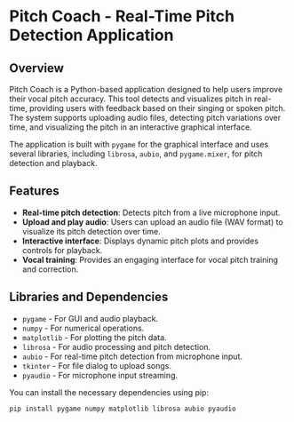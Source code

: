 # Pitch Coach - Real-Time Pitch Detection Application

## Overview
Pitch Coach is a Python-based application designed to help users improve their vocal pitch accuracy. This tool detects and visualizes pitch in real-time, providing users with feedback based on their singing or spoken pitch. The system supports uploading audio files, detecting pitch variations over time, and visualizing the pitch in an interactive graphical interface.

The application is built with `pygame` for the graphical interface and uses several libraries, including `librosa`, `aubio`, and `pygame.mixer`, for pitch detection and playback.

## Features
- **Real-time pitch detection**: Detects pitch from a live microphone input.
- **Upload and play audio**: Users can upload an audio file (WAV format) to visualize its pitch detection over time.
- **Interactive interface**: Displays dynamic pitch plots and provides controls for playback.
- **Vocal training**: Provides an engaging interface for vocal pitch training and correction.

## Libraries and Dependencies
- `pygame` - For GUI and audio playback.
- `numpy` - For numerical operations.
- `matplotlib` - For plotting the pitch data.
- `librosa` - For audio processing and pitch detection.
- `aubio` - For real-time pitch detection from microphone input.
- `tkinter` - For file dialog to upload songs.
- `pyaudio` - For microphone input streaming.

You can install the necessary dependencies using pip:
```bash
pip install pygame numpy matplotlib librosa aubio pyaudio
